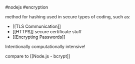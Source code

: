 #nodejs #encryption

method for hashing used in secure types of coding, such as:

- [[TLS Communication]]
- [[HTTPS]] secure certificate stuff
- [[Encrypting Passwords]]


Intentionally computationally intensive!


compare to [[Node.js - bcrypt]]